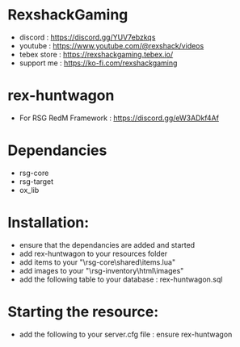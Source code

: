 # RexshackGaming
- discord : https://discord.gg/YUV7ebzkqs
- youtube : https://www.youtube.com/@rexshack/videos
- tebex store : https://rexshackgaming.tebex.io/
- support me : https://ko-fi.com/rexshackgaming

# rex-huntwagon
- For RSG RedM Framework : https://discord.gg/eW3ADkf4Af

# Dependancies
- rsg-core
- rsg-target
- ox_lib

# Installation:
- ensure that the dependancies are added and started
- add rex-huntwagon to your resources folder
- add items to your "\rsg-core\shared\items.lua"
- add images to your "\rsg-inventory\html\images"
- add the following table to your database : rex-huntwagon.sql

# Starting the resource:
- add the following to your server.cfg file : ensure rex-huntwagon
